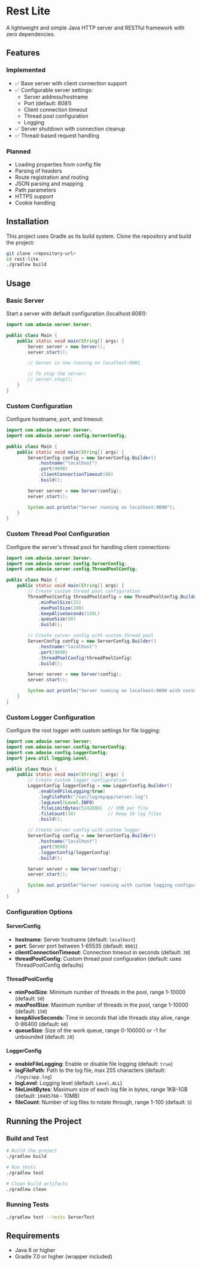 # Rest Lite

A lightweight and simple Java HTTP server and RESTful framework with zero dependencies.

## Features

### Implemented
- ✅ Base server with client connection support
- ✅ Configurable server settings:
  - Server address/hostname
  - Port (default: 8081)
  - Client connection timeout
  - Thread pool configuration
  - Logging
- ✅ Server shutdown with connection cleanup
- ✅ Thread-based request handling

### Planned
- Loading properties from config file
- Parsing of headers
- Route registration and routing
- JSON parsing and mapping
- Path parameters
- HTTPS support
- Cookie handling

## Installation

This project uses Gradle as its build system. Clone the repository and build the project:

```bash
git clone <repository-url>
cd rest-lite
./gradlew build
```

## Usage

### Basic Server

Start a server with default configuration (localhost:8081):

```java
import com.adavie.server.Server;

public class Main {
    public static void main(String[] args) {
        Server server = new Server();
        server.start();

        // Server is now running on localhost:8081

        // To stop the server:
        // server.stop();
    }
}
```

### Custom Configuration

Configure hostname, port, and timeout:

```java
import com.adavie.server.Server;
import com.adavie.server.config.ServerConfig;

public class Main {
    public static void main(String[] args) {
        ServerConfig config = new ServerConfig.Builder()
            .hostname("localhost")
            .port(9090)
            .clientConnectionTimeout(60)
            .build();

        Server server = new Server(config);
        server.start();

        System.out.println("Server running on localhost:9090");
    }
}
```

### Custom Thread Pool Configuration

Configure the server's thread pool for handling client connections:

```java
import com.adavie.server.Server;
import com.adavie.server.config.ServerConfig;
import com.adavie.server.config.ThreadPoolConfig;

public class Main {
    public static void main(String[] args) {
        // Create custom thread pool configuration
        ThreadPoolConfig threadPoolConfig = new ThreadPoolConfig.Builder()
            .minPoolSize(25)
            .maxPoolSize(200)
            .keepAliveSeconds(120L)
            .queueSize(50)
            .build();

        // Create server config with custom thread pool
        ServerConfig config = new ServerConfig.Builder()
            .hostname("localhost")
            .port(9090)
            .threadPoolConfig(threadPoolConfig)
            .build();

        Server server = new Server(config);
        server.start();

        System.out.println("Server running on localhost:9090 with custom thread pool");
    }
}
```

### Custom Logger Configuration

Configure the root logger with custom settings for file logging:

```java
import com.adavie.server.Server;
import com.adavie.server.config.ServerConfig;
import com.adavie.config.LoggerConfig;
import java.util.logging.Level;

public class Main {
    public static void main(String[] args) {
        // Create custom logger configuration
        LoggerConfig loggerConfig = new LoggerConfig.Builder()
            .enabledFileLogging(true)
            .logFilePath("/var/log/myapp/server.log")
            .logLevel(Level.INFO)
            .fileLimitBytes(5242880)  // 5MB per file
            .fileCount(10)            // Keep 10 log files
            .build();

        // Create server config with custom logger
        ServerConfig config = new ServerConfig.Builder()
            .hostname("localhost")
            .port(9090)
            .loggerConfig(loggerConfig)
            .build();

        Server server = new Server(config);
        server.start();

        System.out.println("Server running with custom logging configuration");
    }
}
```

### Configuration Options

#### ServerConfig
- **hostname**: Server hostname (default: `localhost`)
- **port**: Server port between 1-65535 (default: `8081`)
- **clientConnectionTimeout**: Connection timeout in seconds (default: `30`)
- **threadPoolConfig**: Custom thread pool configuration (default: uses ThreadPoolConfig defaults)

#### ThreadPoolConfig
- **minPoolSize**: Minimum number of threads in the pool, range 1-10000 (default: `50`)
- **maxPoolSize**: Maximum number of threads in the pool, range 1-10000 (default: `150`)
- **keepAliveSeconds**: Time in seconds that idle threads stay alive, range 0-86400 (default: `60`)
- **queueSize**: Size of the work queue, range 0-100000 or -1 for unbounded (default: `20`)

#### LoggerConfig
- **enableFileLogging**: Enable or disable file logging (default: `true`)
- **logFilePath**: Path to the log file, max 255 characters (default: `/logs/app.log`)
- **logLevel**: Logging level (default: `Level.ALL`)
- **fileLimitBytes**: Maximum size of each log file in bytes, range 1KB-1GB (default: `10485760` - 10MB)
- **fileCount**: Number of log files to rotate through, range 1-100 (default: `5`)

## Running the Project

### Build and Test

```bash
# Build the project
./gradlew build

# Run tests
./gradlew test

# Clean build artifacts
./gradlew clean
```

### Running Tests

```bash
./gradlew test --tests ServerTest
```

## Requirements

- Java 8 or higher
- Gradle 7.0 or higher (wrapper included)
